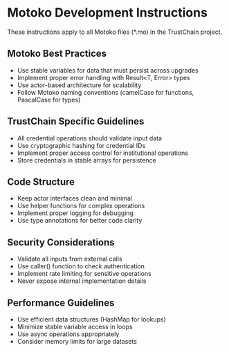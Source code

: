 # Motoko Development Instructions

These instructions apply to all Motoko files (*.mo) in the TrustChain project.

## Motoko Best Practices
- Use stable variables for data that must persist across upgrades
- Implement proper error handling with Result<T, Error> types
- Use actor-based architecture for scalability
- Follow Motoko naming conventions (camelCase for functions, PascalCase for types)

## TrustChain Specific Guidelines
- All credential operations should validate input data
- Use cryptographic hashing for credential IDs
- Implement proper access control for institutional operations
- Store credentials in stable arrays for persistence

## Code Structure
- Keep actor interfaces clean and minimal
- Use helper functions for complex operations
- Implement proper logging for debugging
- Use type annotations for better code clarity

## Security Considerations
- Validate all inputs from external calls
- Use caller() function to check authentication
- Implement rate limiting for sensitive operations
- Never expose internal implementation details

## Performance Guidelines
- Use efficient data structures (HashMap for lookups)
- Minimize stable variable access in loops
- Use async operations appropriately
- Consider memory limits for large datasets
